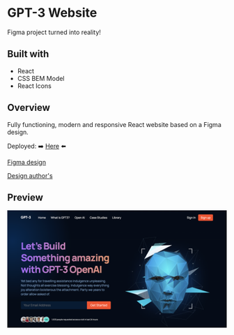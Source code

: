 # GPT-3 Website

Figma project turned into reality!

## Built with

- React
- CSS BEM Model
- React Icons

## Overview

Fully functioning, modern and responsive React website based on a Figma design.

Deployed: :arrow_right: [Here](https://gtp3-open-ai.netlify.app) :arrow_left:

[Figma design](https://www.figma.com/file/lz9lLpFHMxHm2odnwM3R0z/gpt3)

[Design author's](https://www.arshakir.com)

## Preview

![Project Image](https://github.com/Chris-Z-85/GTP3/blob/main/gpt-3.png?raw=true)
